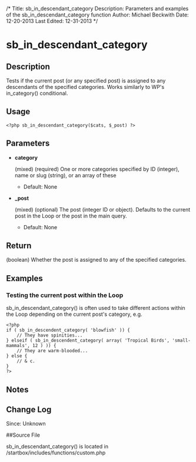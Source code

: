 /*
Title: sb_in_descendant_category
Description: Parameters and examples of the sb_in_descendant_category function
Author: Michael Beckwith
Date: 12-20-2013
Last Edited: 12-31-2013
 */

# sb_in_descendant_category

## Description

Tests if the current post (or any specified post) is assigned to any descendants of the specified categories. Works similarly to WP's in_category() conditional.

## Usage

	<?php sb_in_descendant_category($cats, $_post) ?>

## Parameters

* **category**

	(mixed) (required) One or more categories specified by ID (integer), name or slug (string), or an array of these

	* Default: None

* **_post**

	(mixed) (optional) The post (integer ID or object). Defaults to the current post in the Loop or the post in the main query.

	* Default: None

## Return

(boolean) Whether the post is assigned to any of the specified categories.

## Examples

### Testing the current post within the Loop

sb_in_descendant_category() is often used to take different actions within the Loop depending on the current post's category, e.g.

	<?php
	if ( sb_in_descendent_category( 'blowfish' )) {
		// They have spinities...
	} elseif ( sb_in_descendent_category( array( 'Tropical Birds', 'small-mammals', 12 ) )) {
		// They are warm-blooded...
	} else {
		// & c.
	}
	?>

## Notes

## Change Log

Since: Unknown

##Source File

sb_in_descendant_category() is located in /startbox/includes/functions/custom.php
